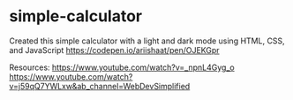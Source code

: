 # simple-calculator
Created this simple calculator with a light and dark mode using HTML, CSS, and JavaScript
https://codepen.io/ariishaat/pen/OJEKGpr

Resources:
https://www.youtube.com/watch?v=_npnL4Gyg_o
https://www.youtube.com/watch?v=j59qQ7YWLxw&ab_channel=WebDevSimplified
